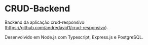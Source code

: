 # CRUD-Backend
Backend da aplicação crud-responsivo (https://github.com/andredavid1/crud-responsivo).

Desenvolvido em Node.js com Typescript, Express.js e PostgreSQL.
